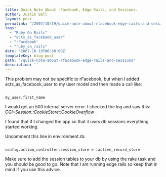 ```yaml
---
title: Quick Note About rFacebook, Edge Rails, and Sessions.
author: Justin Ball
layout: post
permalink: "/2007/10/19/quick-note-about-rfacebook-edge-rails-and-sessions/"
tags:
  - "Ruby On Rails"
  - "acts_as_facebook_user"
  - "rFacebook"
  - "ruby_on_rails"
date: '2007-10-19T06:00:00Z'
templateKey: blog-post
path: "/quick-note-about-rfacebook-edge-rails-and-sessions"
description: ''
---
```


This problem may not be specific to rFacebook, but when I added acts_as_facebook_user to my user model and then made a call like:

<pre><code class="ruby">
my_user.first_name
</pre></code>

I would get an 500 internal server error.  I checked the log and saw this:
<i>CGI::Session::CookieStore::CookieOverflow</i>

I found that if I changed the app so that it uses db sessions everything started working.

Uncomment this line in environment.rb:
<pre><code class="ruby">
config.action_controller.session_store = :active_record_store
</pre></code>

Make sure to add the session tables to your db by using the rake task and you should be good to go.  Note that I am running edge rails so keep that in mind if you use this advice.
